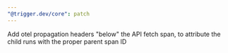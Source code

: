 ```yaml
---
"@trigger.dev/core": patch
---
```


Add otel propagation headers "below" the API fetch span, to attribute the child runs with the proper parent span ID
